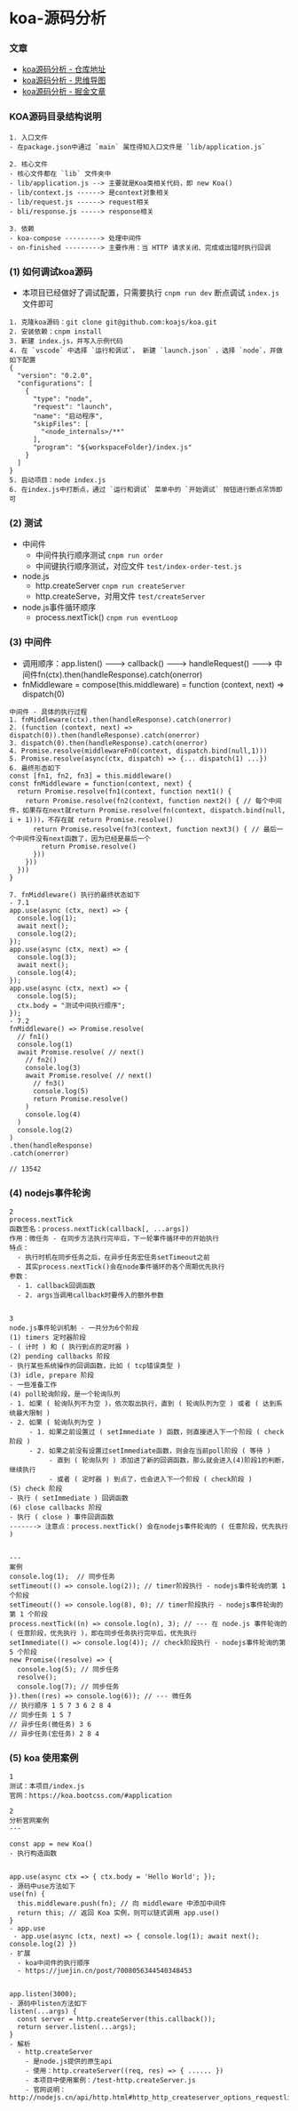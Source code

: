 # koa-源码分析

### 文章
- [koa源码分析 - 仓库地址](https://github.com/woow-wu7/7-koa-source-code-analysis)
- [koa源码分析 - 思维导图](https://github.com/woow-wu7/7-koa-source-code-analysis/blob/main/xmind/koa源码.png)
- [koa源码分析 - 掘金文章](https://juejin.cn/post/7008056344540348453)


### KOA源码目录结构说明
```
1. 入口文件
- 在package.json中通过 `main` 属性得知入口文件是 `lib/application.js`

2. 核心文件
- 核心文件都在 `lib` 文件夹中
- lib/application.js --> 主要就是Koa类相关代码，即 new Koa()
- lib/context.js ------> 是context对象相关
- lib/request.js ------> request相关
- bli/response.js -----> response相关

3. 依赖
- koa-compose ---------> 处理中间件
- on-finished ---------> 主要作用：当 HTTP 请求关闭、完成或出错时执行回调
```



### (1) 如何调试koa源码
- 本项目已经做好了调试配置，只需要执行 `cnpm run dev` 断点调试 `index.js` 文件即可
```
1. 克隆koa源码：git clone git@github.com:koajs/koa.git
2. 安装依赖：cnpm install
3. 新建 index.js，并写入示例代码
4. 在 `vscode` 中选择 `运行和调试`， 新建 `launch.json` ，选择 `node`，并做如下配置
{
  "version": "0.2.0",
  "configurations": [
    {
      "type": "node",
      "request": "launch",
      "name": "启动程序",
      "skipFiles": [
        "<node_internals>/**"
      ],
      "program": "${workspaceFolder}/index.js"
    }
  ]
}
5. 启动项目：node index.js
6. 在index.js中打断点，通过 `运行和调试` 菜单中的 `开始调试` 按钮进行断点吊饰即可
```



### (2) 测试
- 中间件
  - 中间件执行顺序测试  `cnpm run order`
  - 中间键执行顺序测试，对应文件 `test/index-order-test.js`
- node.js
  - http.createServer `cnpm run createServer`
  - http.createServe，对用文件 `test/createServer`
- node.js事件循环顺序
  - process.nextTick() `cnpm run eventLoop`



### (3) 中间件
- 调用顺序：app.listen() ---> callback() ---> handleRequest() ---> 中间件fn(ctx).then(handleResponse).catch(onerror)
- fnMiddleware = compose(this.middleware) = function (context, next) =>  dispatch(0)
```
中间件 - 具体的执行过程
1. fnMiddleware(ctx).then(handleResponse).catch(onerror)
2. (function (context, next) =>  dispatch(0)).then(handleResponse).catch(onerror)
3. dispatch(0).then(handleResponse).catch(onerror)
4. Promise.resolve(middlewareFn0(context, dispatch.bind(null,1)))
5. Promise.resolve(async(ctx, dispatch) => {... dispatch(1) ...})
6. 最终形态如下
const [fn1, fn2, fn3] = this.middleware()
const fnMiddleware = function(context, next) {
  return Promise.resolve(fn1(context, function next1() {
    return Promise.resolve(fn2(context, function next2() { // 每个中间件，如果存在next就return Promise.resolve(fn(context, dispatch.bind(null, i + 1)))，不存在就 return Promise.resolve()
      return Promise.resolve(fn3(context, function next3() { // 最后一个中间件没有next函数了，因为已经是最后一个
        return Promise.resolve()
      }))
    }))
  }))
}

7. fnMiddleware() 执行的最终状态如下
- 7.1
app.use(async (ctx, next) => {
  console.log(1);
  await next();
  console.log(2);
});
app.use(async (ctx, next) => {
  console.log(3);
  await next();
  console.log(4);
});
app.use(async (ctx, next) => {
  console.log(5);
  ctx.body = "测试中间执行顺序";
});
- 7.2
fnMiddleware() => Promise.resolve(
  // fn1()
  console.log(1)
  await Promise.resolve( // next()
    // fn2()
    console.log(3)
    await Promise.resolve( // next()
      // fn3()
      console.log(5)
      return Promise.resolve()
    )
    console.log(4)
  )
  console.log(2)
)
.then(handleResponse)
.catch(onerror)

// 13542
```



### (4) nodejs事件轮询
```
2
process.nextTick
函数签名：process.nextTick(callback[, ...args])
作用：微任务 - 在同步方法执行完毕后，下一轮事件循环中的开始执行
特点：
  - 执行时机在同步任务之后，在异步任务宏任务setTimeout之前
  - 其实process.nextTick()会在node事件循环的各个周期优先执行
参数：
  - 1. callback回调函数
  - 2. args当调用callback时要传入的额外参数


3
node.js事件轮训机制 - 一共分为6个阶段
(1) timers 定时器阶段
- ( 计时 ) 和 ( 执行到点的定时器 )
(2) pending callbacks 阶段
- 执行某些系统操作的回调函数，比如 ( tcp错误类型 )
(3) idle, prepare 阶段
- 一些准备工作
(4) poll轮询阶段，是一个轮询队列
- 1. 如果 ( 轮询队列不为空 )，依次取出执行，直到 ( 轮询队列为空 ) 或者 ( 达到系统最大限制 )
- 2. 如果 ( 轮询队列为空 )
     - 1. 如果之前设置过 ( setImmediate ) 函数，则直接进入下一个阶段 ( check阶段 )
     - 2. 如果之前没有设置过setImmediate函数，则会在当前poll阶段 ( 等待 )
          - 直到 ( 轮询队列 ) 添加进了新的回调函数，那么就会进入(4)阶段1的判断，继续执行
          - 或者 ( 定时器 ) 到点了，也会进入下一个阶段 ( check阶段 )
(5) check 阶段
- 执行 ( setImmediate ) 回调函数
(6) close callbacks 阶段
- 执行 ( close ) 事件回调函数
-------> 注意点：process.nextTick() 会在nodejs事件轮询的 ( 任意阶段，优先执行 )


---
案例
console.log(1);  // 同步任务
setTimeout(() => console.log(2)); // timer阶段执行 - nodejs事件轮询的第 1 个阶段
setTimeout(() => console.log(8), 0); // timer阶段执行 - nodejs事件轮询的第 1 个阶段
process.nextTick((n) => console.log(n), 3); // --- 在 node.js 事件轮询的 ( 任意阶段，优先执行 )，即在同步任务执行完毕后，优先执行
setImmediate(() => console.log(4)); // check阶段执行 - nodejs事件轮询的第 5 个阶段
new Promise((resolve) => {
  console.log(5); // 同步任务
  resolve();
  console.log(7); // 同步任务
}).then((res) => console.log(6)); // --- 微任务
// 执行顺序 1 5 7 3 6 2 8 4
// 同步任务 1 5 7
// 异步任务(微任务) 3 6
// 异步任务(宏任务) 2 8 4
```

### (5) koa 使用案例
```
1
测试：本项目/index.js
官网：https://koa.bootcss.com/#application
```
```
2
分析官网案例
---

const app = new Koa()
- 执行构造函数


app.use(async ctx => { ctx.body = 'Hello World'; });
- 源码中use方法如下
use(fn) {
  this.middleware.push(fn); // 向 middleware 中添加中间件
  return this; // 返回 Koa 实例，则可以链式调用 app.use()
}
- app.use
 - app.use(async (ctx, next) => { console.log(1); await next(); console.log(2) })
- 扩展
  - koa中间件的执行顺序
  - https://juejin.cn/post/7008056344540348453


app.listen(3000);
- 源码中listen方法如下
listen(...args) {
  const server = http.createServer(this.callback());
  return server.listen(...args);
}
- 解析
  - http.createServer
    - 是node.js提供的原生api
    - 使用：http.createServer((req, res) => { ...... })
    - 本项目中使用案例：/test-http.createServer.js
    - 官网说明：http://nodejs.cn/api/http.html#http_http_createserver_options_requestlistener
```